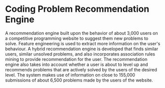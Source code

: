 # Coding Problem Recommendation Engine

A recommendation engine built upon the behavior of about 3,000 users on a competitive programming website to suggest them new problems to solve. Feature engineering is used to extract more information on the user's behaviour. A hybrid recommendation engine is developed that finds similar users, similar unsolved problems, and also incorporates association rules mining to provide recommendation for the user. The recommendation engine also takes into account whether a user is about to level up and recommends problems that are actively solved by the users of the desired level. The system makes use of information on close to 155,000 submissions of about 6,500 problems made by the users of the website.
